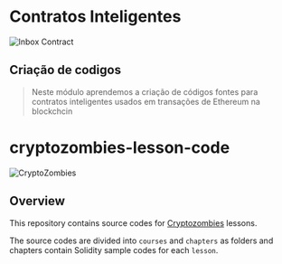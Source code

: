 


# Contratos Inteligentes

![Inbox Contract](https://blog.mercadobitcoin.com.br/user/pages/314.smart-contracts-o-que-sao-e-como-funcionam/smart-contracts.webp)

## Criação de codigos 

> Neste módulo aprendemos a criação de códigos fontes para contratos inteligentes usados em transações de Ethereum na blockchcin 





# cryptozombies-lesson-code

![CryptoZombies](https://user-images.githubusercontent.com/13703497/69648502-c8f3db80-10ae-11ea-9d52-ce4d4bbc426a.jpeg)


## Overview
This repository contains source codes for [Cryptozombies](https://cryptozombies.io/en/) lessons.

The source codes are divided into `courses` and `chapters` as folders and chapters contain Solidity sample codes for each `lesson`.
